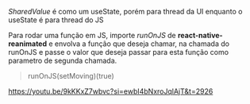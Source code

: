 
_SharedValue_ é como um useState, porém para thread da UI enquanto o useState é para thread do JS

Para rodar uma função em JS, importe _runOnJS_ de __react-native-reanimated__ e envolva a função que deseja chamar, na chamada do runOnJS e passe o valor que deseja passar para esta função como parametro de segunda chamada.
> runOnJS(setMoving)(true)

https://youtu.be/9kKKxZ7wbvc?si=ewbI4bNxroJqlAjT&t=2926